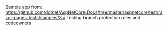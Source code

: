 Sample app from: https://github.com/dotnet/AspNetCore.Docs/tree/master/aspnetcore/test/razor-pages-tests/samples/3.x
Testing branch protection rules and codeowners
